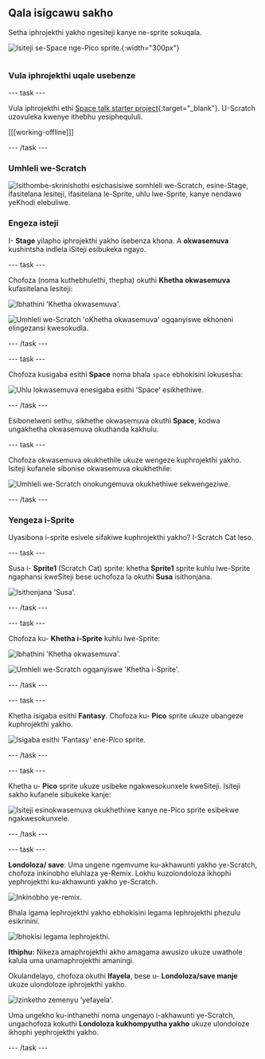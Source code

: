 ## Qala isigcawu sakho

<div style="display: flex; flex-wrap: wrap">
<div style="flex-basis: 200px; flex-grow: 1; margin-right: 15px;">
Setha iphrojekthi yakho ngesiteji kanye ne-sprite sokuqala. 
</div>
<div>

![Isiteji se-Space nge-Pico sprite.](images/backdrop-step.png){:width="300px"}

</div>
</div>

### Vula iphrojekthi uqale usebenze

--- task ---

Vula iphrojekthi ethi [Space talk starter project](https://scratch.mit.edu/projects/582213331/editor){:target="_blank"}. U-Scratch uzovuleka kwenye ithebhu yesiphequluli.

[[[working-offline]]]

--- /task ---

### Umhleli we-Scratch

![Isithombe-skrinishothi esichasisiwe somhleli we-Scratch, esine-Stage, ifasitelana lesiteji, ifasitelana le-Sprite, uhlu lwe-Sprite, kanye nendawo yeKhodi elebuliwe.](images/scratch-interface.png)

### Engeza isteji

I- **Stage** yilapho iphrojekthi yakho isebenza khona. A **okwasemuva** kushintsha indlela iSiteji esibukeka ngayo.

--- task ---

Chofoza (noma kuthebhulethi, thepha) okuthi **Khetha okwasemuva** kufasitelana lesiteji:

![Ibhathini 'Khetha okwasemuva'.](images/backdrop-button.png)

![Umhleli we-Scratch 'oKhetha okwasemuva' ogqanyiswe ekhoneni elingezansi kwesokudla.](images/choose-a-backdrop.png)

--- /task ---

--- task ---

Chofoza kusigaba esithi **Space** noma bhala `space` ebhokisini lokusesha:

![Uhlu lokwasemuva enesigaba esithi 'Space' esikhethiwe.](images/space-backdrops.png)

--- /task ---

Esibonelweni sethu, sikhethe okwasemuva okuthi **Space**, kodwa ungakhetha okwasemuva okuthanda kakhulu.

--- task ---

Chofoza okwasemuva okukhethile ukuze wengeze kuphrojekthi yakho. Isiteji kufanele sibonise okwasemuva okukhethile:

![Umhleli we-Scratch onokungemuva okukhethiwe sekwengeziwe.](images/inserted-backdrop.png)

--- /task ---

### Yengeza i-Sprite

Uyasibona i-sprite esivele sifakiwe kuphrojekthi yakho? I-Scratch Cat leso.

--- task ---

Susa i- **Sprite1** (Scratch Cat) sprite: khetha **Sprite1** sprite kuhlu lwe-Sprite ngaphansi kweSiteji bese uchofoza la okuthi **Susa** isithonjana.

![Isithonjana 'Susa'.](images/delete-sprite.png)

--- /task ---

--- task ---

Chofoza ku- **Khetha i-Sprite** kuhlu lwe-Sprite:

![Ibhathini 'Khetha okwasemuva'.](images/sprite-button.png)

![Umhleli we-Scratch ogqanyiswe 'Khetha i-Sprite'.](images/choose-a-sprite.png)

--- /task ---

--- task ---

Khetha isigaba esithi **Fantasy**. Chofoza ku- **Pico** sprite ukuze ubangeze kuphrojekthi yakho.

![Isigaba esithi 'Fantasy' ene-Pico sprite.](images/fantasy-pico.png)

--- /task ---

--- task ---

Khetha u- **Pico** sprite ukuze usibeke ngakwesokunxele kweSiteji. Isiteji sakho kufanele sibukeke kanje:

![Isiteji esinokwasemuva okukhethiwe kanye ne-Pico sprite esibekwe ngakwesokunxele.](images/pico-on-stage.png)

--- /task ---

--- task ---

**Londoloza/ save**: Uma ungene ngemvume ku-akhawunti yakho ye-Scratch, chofoza inkinobho eluhlaza ye-Remix. Lokhu kuzolondoloza ikhophi yephrojekthi ku-akhawunti yakho ye-Scratch.

![Inkinobho ye-remix.](images/remix-button.png)

Bhala igama lephrojekthi yakho ebhokisini legama lephrojekthi phezulu esikrinini.

![Ibhokisi legama lephrojekthi.](images/project-name.png)

**Ithiphu:** Nikeza amaphrojekthi akho amagama awusizo ukuze uwathole kalula uma unamaphrojekthi amaningi.

Okulandelayo, chofoza okuthi **Ifayela**, bese u- **Londoloza/save manje** ukuze ulondoloze iphrojekthi yakho.

![Izinketho zemenyu 'yefayela'.](images/file-menu.png)

Uma ungekho ku-inthanethi noma ungenayo i-akhawunti ye-Scratch, ungachofoza kokuthi **Londoloza kukhompyutha yakho** ukuze ulondoloze ikhophi yephrojekthi yakho.

--- /task ---

